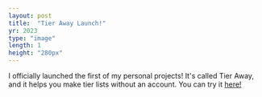 ```yaml
---
layout: post
title:  "Tier Away Launch!"
yr: 2023
type: "image"
length: 1
height: "280px"
---
```


I officially launched the first of my personal projects! It's called Tier Away, and it helps you make tier lists without an account. You can try it <a href='https://tieraway.godsted.com'>here!</a>